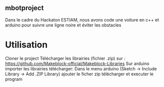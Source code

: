 ## mbotproject
Dans le cadre du Hackaton ESTIAM, nous avons code une voiture en c++ et arduino pour suivre une ligne noire et éviter les obstacles 

# Utilisation
Cloner le project
Télécharger les librairies (fichier .zip) sur : https://github.com/Makeblock-official/Makeblock-Libraries
Sur arduino importer les librairies télécharger: Dans le menu arduino (Sketch -> Include Library -> Add .ZIP Library) ajouter le ficher zip télécharger et executer le program

